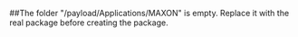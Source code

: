 ##The folder "/payload/Applications/MAXON" is empty. Replace it with the real package before creating the package.